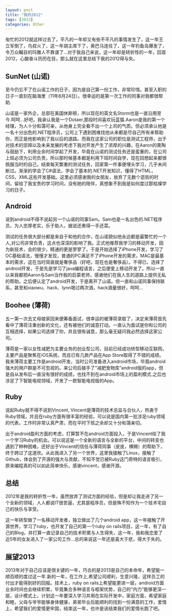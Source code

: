 ```yaml
---
layout: post
title: "我的2012"
tags: [2012]
categories: Other
---
```


匆忙的2012就这样过去了，平凡的一年却又有些不平凡的事情发生了，这一年王立军倒了，鸟叔火了，这一年胡主席下了，奥巴马连任了，这一年钓鱼岛爆发了，令万众瞩目的玛雅人不靠谱了...对于我自己来说，这一年却是转折性的一年，回首2012，心酸奋斗历历在目，那么就在这里总结下我的2012得与失。

## SunNet (山诺)

至今仍忘不了在山诺工作的日子，因为是自己第一份工作，非常珍惜。甚至入职的日子一直刻在脑海里（11年8月24日）。很幸运的是第一次工作的同事对我都很帮助.

山诺是一家外企，总部在美国休斯顿，所以现在的英文名Storm也是一直沿用至今.呵呵...好吧，我承认我是一个Dotaer,那段时间喜欢玩蓝猫.Aaron是我的第一个经理，为人十分和蔼可亲，从他身上完全看不出一个上司的气质。但必须承认他是一名十分出色的.NET程序员，公司上下遇到困难找他从来都是尽自己所有来帮助你，而正是他影响到了我以后的道路。而我在这家公司的职位是测试工程师，出于对技术的崇拜以及未来发展的考虑下我对开发产生了浓厚的兴趣，在Aaron的熏陶与鼓励下，利用业余时间学起了开发，毕竟在山诺的测试任务还是蛮重的，在公司上班必须为公司负责，所以那时候基本都是利用下班时间自学，现在回想起来都很佩服当时的自己，结束每天繁重的测试任务，回家第一件事便埋头学习，几乎未间断过。渐渐的学会了C#语法，学会了基本的.NET开发知识，懂得了HTML，CSS，XML这些开发基础。这里必须感谢我的女朋友，放弃了无数个逛街的时间，留给了我宝贵的学习时间，没有她的陪伴，真想象不到我是如何度过那枯燥学习的日子。

## Android

说到android不得不说起另一个山诺的同事Sam。Sam也是一名出色的.NET程序员，为人忠厚老实，乐于助人，据说还煮得一手还菜。

测试的任务很大部分都是来自于和他的合作，在山诺貌似他永远都是最繁忙的一个人,对公司非常负责，这点也深深的影响了我。正式他推荐我学习的移动开发，因为新技术，会的很少，精通的更是寥寥了。于是开始选择了iPhone开发，学习了OC基础语法，慢慢才发现，普通的PC满足不了iPhone开发的需求，MAC是最基本的需求，这在当时简直就是奢侈品（好吧，现在也是奢侈品）。不得已，选择了android开发，于是先是学习了java编程语言，之后便爱上移动开发了。所以一直以来我都把Aaron与Sam当作我的启蒙老师，感谢他们在我人生的道路上提供无私的帮助。之后便认定了android开发，于是离开了山诺。但一直和山诺同事保持联系，甚至和xiaowu、hack、lynn喝过两次酒，hack酒量很好，呵呵...

## Boohee (薄荷)

五一第一次去丈母娘家回来便筹备面试，很幸运的被薄荷录取了，决定来薄荷首先看中了薄荷注重创新的文化，还有被他们的诚意打动。一直认为面试是你和公司的互相选择，如果公司选择了你，并且很有诚意，那么毫无疑问我必然选择这家公司。

薄荷是一家以女性减肥为主要业务的创业型公司，目前已经成功转型移动互联网，主要产品是聚焦在iOS系统，而且已有几款产品在App Store取得了不错的成绩。我来薄荷主要工作是android开发，当时公司准备进入android市场，毕竟android强大的用户群是不可忽视的。来公司后接手了“减肥食物库”android版的app，但是自从发布后一直没有很好的成绩，也找不到在android市场上的盈利模式.之后也涉足了下智能电视领域，开发了一款智能电视版的App。

## Ruby

说起Ruby就不得不说到Vincent, Vincent是薄荷的技术总监与合伙人，热衷于Ruby领域，并且在ruby方面有很丰富的经验，可以说是国内第一批涉足ruby领域的代表，工作时非常认真严肃，而在平时下班之余却又十分和蔼亲切。

出于android盈利方面的考虑，打算暂不在android方面投入，于是Vincent给了我一个学习Ruby的机会。可以说这是一个全新的语言与全新的平台，中间的转变也遇到了种种困难，还好出于Vincent的信任与薄荷同事（皮皮，横赐）的帮助下，终于跨过了这道坎。从此我进入了另一个世界，这里我接触了Linux，接触了Github，体会到了开源的强大与贡献，不知不觉已被Ruby这门奇特的语言吸引，原来编程真的可以如此简单快乐，感谢vincent，感谢开源。

## 总结

2012年是我的转折性一年，虽然放弃了测试方面的经验，但是却让我走进了另一个全新的领域，人人都说IT很苦逼，尤其是程序员，但是殊不知作为一个技术宅自己的快乐与享受。

这一年转型做了一名移动开发者，独立做出了几个android app，这一年接触了开源世界，学习了ruby，也开发了自己的第一个ruby on rails项目，这一年，有了自己的Blog，并打算一直记录自己的技术积累与人生得失，这一年，我和我恋爱了近5年的女友进入了一家公司工作...总的来说这一年还是喜大于悲，得大于失的。

## 展望2013

2013年对于自己应该是很关键的一年，巧合的是2013是自己的本命年，希望能一顺百顺的度过这一年.新的一年，在工作上,希望公司顺利，生意兴隆，这样员工的付出才能得到好的回报。技术上，ruby on rails上希望能更进一层，android方面业余时间也会继续积累，毕竟集合多种语言与框架优势，自己的“内力”能够更深一层，设计模式上，计划这一年要深入学习并用在实际开发中，家庭方面，希望家庭和睦，父母与爷爷能够身体健康，弟弟毕业后能顺利的找到一份满意的工作，爱情上，希望我们的爱情更牢固，结束这一年，也许是该结束我们的爱情长跑了吧。